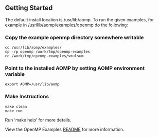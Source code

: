 ## Getting Started

<A NAME="Getting-Started">

The default install location is /usr/lib/aomp. To run the given examples, for example in /usr/lib/aomp/examples/openmp do the following:

### Copy the example openmp directory somewhere writable
```
cd /usr/lib/aomp/examples/
cp -rp openmp /work/tmp/openmp-examples
cd /work/tmp/openmp-examples/vmulsum
```

### Point to the installed AOMP by setting AOMP environment variable
```
export AOMP=/usr/lib/aomp
```

### Make Instructions
```
make clean
make run
```
Run 'make help' for more details.  

View the OpenMP Examples [README](../examples/openmp) for more information.
